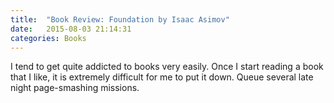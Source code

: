 ```yaml
---
title:  "Book Review: Foundation by Isaac Asimov"
date:   2015-08-03 21:14:31
categories: Books
---
```


I tend to get quite addicted to books very easily. Once I start reading a book that I like, it is extremely difficult for me to put it down. Queue several late night page-smashing missions.
